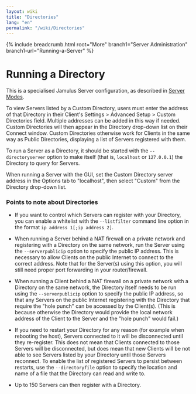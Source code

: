 ```yaml
---
layout: wiki
title: "Directories"
lang: "en"
permalink: "/wiki/Directories"
---
```


{% include breadcrumb.html root="More" branch1="Server Administration" branch1-url="Running-a-Server" %}


# Running a Directory

This is a specialised Jamulus Server configuration, as described in [Server Modes](Running-a-Server#server-modes).

To view Servers listed by a Custom Directory, users must enter the address of that Directory in their Client's Settings > Advanced Setup > Custom Directories field. Multiple addresses can be added in this way if needed. Custom Directories will then appear in the Directory drop-down list on their Connect window. Custom Directories otherwise work for Clients in the same way as Public Directories, displaying a list of Servers registered with them.

To run a Server as a Directory, it should be started with the `--directoryserver` option to make itself (that is, `localhost` or `127.0.0.1`) the Directory to query for Servers.

When running a Server with the GUI, set the Custom Directory server address in the Options tab to "localhost", then select "Custom" from the Directory drop-down list.


### Points to note about Directories

- If you want to control which Servers can register with your Directory, you can enable a whitelist with the `--listfilter` command line option in the format `ip address 1[;ip address 2]`.

- When running a Server behind a NAT firewall on a private network and registering with a Directory on the same network, run the Server using the `--serverpublicip` option to specify the public IP address.  This is necessary to allow Clients on the public Internet to connect to the correct address.  Note that for the Server(s) using this option, you will still need proper port forwarding in your router/firewall.

- When running a Client behind a NAT firewall on a private network with a Directory on the same network, the Directory itself needs to be run using the `--serverpublicip` option to specify the public IP address, so that any Servers on the public Internet registering with the Directory that require the "hole punch" can be accessed by the Client(s). (This is because otherwise the Directory would provide the local network address of the Client to the Server and the "hole punch" would fail.)

- If you need to restart your Directory for any reason (for example when rebooting the host), Servers connected to it will be disconnected until they re-register. This does not mean that Clients connected to those Servers will be disconnected, but does mean that new Clients will be not able to see Servers listed by your Directory until those Servers reconnect. To enable the list of registered Servers to persist between restarts, use the `--directoryfile` option to specify the location and name of a file that the Directory can read and write to.

- Up to 150 Servers can then register with a Directory.
